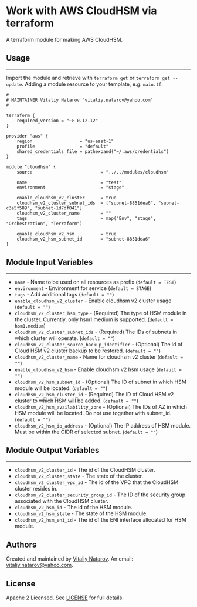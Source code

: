 # Work with AWS CloudHSM via terraform

A terraform module for making AWS CloudHSM.

## Usage
----------------------
Import the module and retrieve with ```terraform get``` or ```terraform get --update```. Adding a module resource to your template, e.g. `main.tf`:

```
#
# MAINTAINER Vitaliy Natarov "vitaliy.natarov@yahoo.com"
#

terraform {
    required_version = "~> 0.12.12"
}

provider "aws" {
    region                  = "us-east-1"
    profile                 = "default"
    shared_credentials_file = pathexpand("~/.aws/credentials")
}

module "cloudhsm" {
    source                          = "../../modules/cloudhsm"

    name                            = "test"
    environment                     = "stage"

    enable_cloudhsm_v2_cluster      = true
    cloudhsm_v2_cluster_subnet_ids  = ["subnet-8851dea6", "subnet-c3a5f589", "subnet-1d7df041"]
    cloudhsm_v2_cluster_name        = ""
    tags                            = map("Env", "stage", "Orchestration", "Terraform")

    enable_cloudhsm_v2_hsm          = true
    cloudhsm_v2_hsm_subnet_id       = "subnet-8851dea6"
}
```

## Module Input Variables
----------------------
- `name` - Name to be used on all resources as prefix (`default = TEST`)
- `environment` - Environment for service (`default = STAGE`)
- `tags` - Add additional tags (`default = ""`)
- `enable_cloudhsm_v2_cluster` - Enable cloudhsm v2 cluster usage (`default = ""`)
- `cloudhsm_v2_cluster_hsm_type` - (Required) The type of HSM module in the cluster. Currently, only hsm1.medium is supported. (`default = hsm1.medium`)
- `cloudhsm_v2_cluster_subnet_ids` - (Required) The IDs of subnets in which cluster will operate. (`default = ""`)
- `cloudhsm_v2_cluster_source_backup_identifier` - (Optional) The id of Cloud HSM v2 cluster backup to be restored. (`default = ""`)
- `cloudhsm_v2_cluster_name` - Name for cloudhsm v2 cluster (`default = ""`)
- `enable_cloudhsm_v2_hsm` - Enable cloudhsm v2 hsm usage (`default = ""`)
- `cloudhsm_v2_hsm_subnet_id` - (Optional) The ID of subnet in which HSM module will be located. (`default = ""`)
- `cloudhsm_v2_hsm_cluster_id` - (Required) The ID of Cloud HSM v2 cluster to which HSM will be added. (`default = ""`)
- `cloudhsm_v2_hsm_availability_zone` - (Optional) The IDs of AZ in which HSM module will be located. Do not use together with subnet_id. (`default = ""`)
- `cloudhsm_v2_hsm_ip_address` - (Optional) The IP address of HSM module. Must be within the CIDR of selected subnet. (`default = ""`)

## Module Output Variables
----------------------
- `cloudhsm_v2_cluster_id` - The id of the CloudHSM cluster.
- `cloudhsm_v2_cluster_state` - The state of the cluster.
- `cloudhsm_v2_cluster_vpc_id` - The id of the VPC that the CloudHSM cluster resides in.
- `cloudhsm_v2_cluster_security_group_id` - The ID of the security group associated with the CloudHSM cluster.
- `cloudhsm_v2_hsm_id` - The id of the HSM module.
- `cloudhsm_v2_hsm_state` - The state of the HSM module.
- `cloudhsm_v2_hsm_eni_id` - The id of the ENI interface allocated for HSM module.


## Authors

Created and maintained by [Vitaliy Natarov](https://github.com/SebastianUA). An email: [vitaliy.natarov@yahoo.com](vitaliy.natarov@yahoo.com).

## License

Apache 2 Licensed. See [LICENSE](https://github.com/SebastianUA/terraform/blob/master/LICENSE) for full details.
